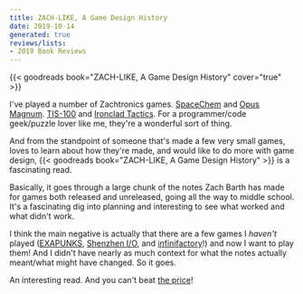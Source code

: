 ```yaml
---
title: ZACH-LIKE, A Game Design History
date: 2019-10-14
generated: true
reviews/lists:
- 2019 Book Reviews
---
```

{{< goodreads book="ZACH-LIKE, A Game Design History" cover="true" >}}

I've played a number of Zachtronics games. [SpaceChem](http://www.zachtronics.com/spacechem/) and [Opus Magnum](http://www.zachtronics.com/opus-magnum/). [TIS-100](http://www.zachtronics.com/tis-100/) and [Ironclad Tactics](http://www.zachtronics.com/ironclad-tactics/). For a programmer/code geek/puzzle lover like me, they're a wonderful sort of thing.  

And from the standpoint of someone that's made a few very small games, loves to learn about how they're made, and would like to do more with game design, {{< goodreads book="ZACH-LIKE, A Game Design History" >}} is a fascinating read.  

<!--more-->

Basically, it goes through a large chunk of the notes Zach Barth has made for games both released and unreleased, going all the way to middle school. It's a fascinating dig into planning and interesting to see what worked and what didn't work.  

I think the main negative is actually that there are a few games I _haven't_ played ([EXAPUNKS](http://www.zachtronics.com/exapunks/), [Shenzhen I/O](http://www.zachtronics.com/shenzhen-io/), and [infinifactory](http://www.zachtronics.com/infinifactory/)!) and now I want to play them! And I didn't have nearly as much context for what the notes actually meant/what might have changed. So it goes.  

An interesting read. And you can't beat [the price](https://store.steampowered.com/app/1098840/ZACHLIKE/)!



